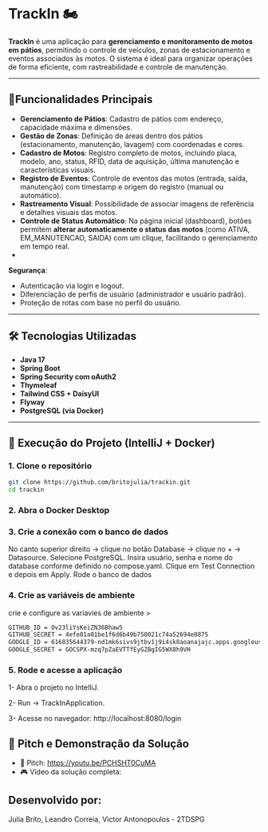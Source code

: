 # TrackIn 🏍️

**TrackIn** é uma aplicação para **gerenciamento e monitoramento de motos em pátios**, permitindo o controle de veículos, zonas de estacionamento e eventos associados às motos. O sistema é ideal para organizar operações de forma eficiente, com rastreabilidade e controle de manutenção.

---

## 📌Funcionalidades Principais

- **Gerenciamento de Pátios**: Cadastro de pátios com endereço, capacidade máxima e dimensões.  
- **Gestão de Zonas**: Definição de áreas dentro dos pátios (estacionamento, manutenção, lavagem) com coordenadas e cores.  
- **Cadastro de Motos**: Registro completo de motos, incluindo placa, modelo, ano, status, RFID, data de aquisição, última manutenção e características visuais.  
- **Registro de Eventos**: Controle de eventos das motos (entrada, saída, manutenção) com timestamp e origem do registro (manual ou automático).  
- **Rastreamento Visual**: Possibilidade de associar imagens de referência e detalhes visuais das motos.  
- **Controle de Status Automático**: Na página inicial (dashboard), botões permitem **alterar automaticamente o status das motos** (como ATIVA, EM_MANUTENCAO, SAIDA) com um clique, facilitando o gerenciamento em tempo real.
- 
**Segurança**:
- Autenticação via login e logout.
- Diferenciação de perfis de usuário (administrador e usuário padrão).
- Proteção de rotas com base no perfil do usuário.
  
---

## 🛠 Tecnologias Utilizadas

- **Java 17**
- **Spring Boot**
- **Spring Security com oAuth2**
- **Thymeleaf**
- **Tailwind CSS + DaisyUI**
- **Flyway**
- **PostgreSQL (via Docker)**

---

## 🚀 Execução do Projeto (IntelliJ + Docker)

### 1. Clone o repositório
```bash
git clone https://github.com/britojulia/trackin.git
cd trackin
```

### 2. Abra o Docker Desktop

### 3. Crie a conexão com o banco de dados

No canto superior direito → clique no botão Database → clique no + → Datasource.
Selecione PostgreSQL.
Insira usuário, senha e nome do database conforme definido no compose.yaml.
Clique em Test Connection e depois em Apply.
Rode o banco de dados

### 4. Crie as variáveis de ambiente
crie e configure as variavies de ambiente >
```bash
GITHUB_ID = Ov23liYsKeiZN36Bhaw5
GITHUB_SECRET = 4efe01a01be1f6d6b49b750021c74a52694e0875
GOOGLE_ID = 616835644379-nd1mk6sivs9jtbv1j9i4sk8aoanajajc.apps.googleusercontent.com
GOOGLE_SECRET = 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
````

### 5. Rode e acesse a aplicação
 1- Abra o projeto no IntelliJ.

 2- Run → TrackInApplication.

 3- Acesse no navegador: http://localhost:8080/login

## 🎥 Pitch e Demonstração da Solução

* 🔗 Pitch: https://youtu.be/PCHSHT0CuMA
* 🎮 Vídeo da solução completa: 

##  Desenvolvido por:
Julia Brito, Leandro Correia, Victor Antonopoulos - 2TDSPG

